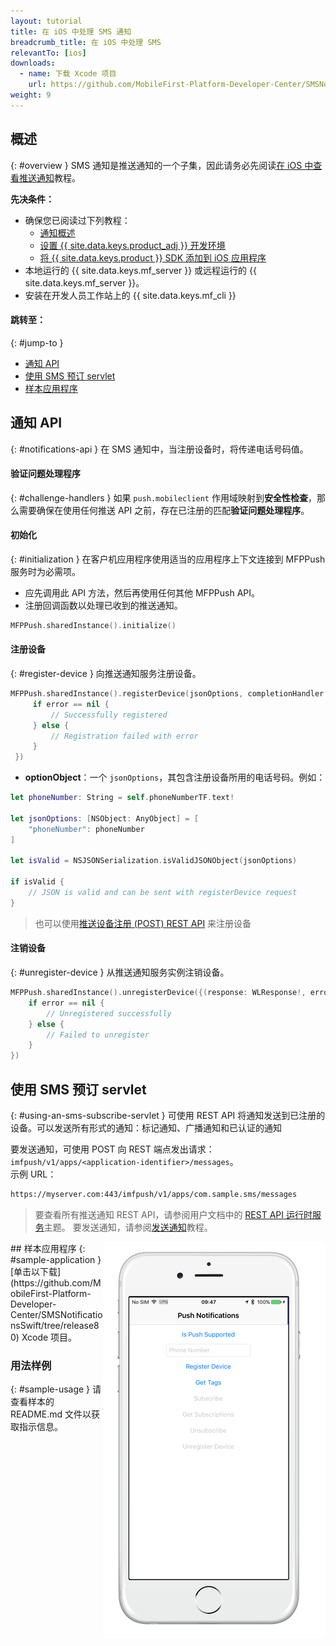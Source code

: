 ```yaml
---
layout: tutorial
title: 在 iOS 中处理 SMS 通知
breadcrumb_title: 在 iOS 中处理 SMS
relevantTo: [ios]
downloads:
  - name: 下载 Xcode 项目
    url: https://github.com/MobileFirst-Platform-Developer-Center/SMSNotificationsSwift/tree/release80
weight: 9
---
```

<!-- NLS_CHARSET=UTF-8 -->
## 概述
{: #overview }
SMS 通知是推送通知的一个子集，因此请务必先阅读[在 iOS 中查看推送通知](../../)教程。

**先决条件：**

* 确保您已阅读过下列教程：
  * [通知概述](../../)
  * [设置 {{ site.data.keys.product_adj }} 开发环境](../../../installation-configuration/#installing-a-development-environment)
  * [将 {{ site.data.keys.product }} SDK 添加到 iOS 应用程序](../../../application-development/sdk/ios)
* 本地运行的 {{ site.data.keys.mf_server }} 或远程运行的 {{ site.data.keys.mf_server }}。
* 安装在开发人员工作站上的 {{ site.data.keys.mf_cli }}

#### 跳转至：
{: #jump-to }
* [通知 API](#notifications-api)   
* [使用 SMS 预订 servlet](#using-an-sms-subscribe-servlet)     
* [样本应用程序](#sample-application)

## 通知 API
{: #notifications-api }
在 SMS 通知中，当注册设备时，将传递电话号码值。

#### 验证问题处理程序
{: #challenge-handlers }
如果 `push.mobileclient` 作用域映射到**安全性检查**，那么需要确保在使用任何推送 API 之前，存在已注册的匹配**验证问题处理程序**。

#### 初始化
{: #initialization }
在客户机应用程序使用适当的应用程序上下文连接到 MFPPush 服务时为必需项。

* 应先调用此 API 方法，然后再使用任何其他 MFPPush API。
* 注册回调函数以处理已收到的推送通知。

```swift
MFPPush.sharedInstance().initialize()
```

#### 注册设备
{: #register-device }
向推送通知服务注册设备。

```swift
MFPPush.sharedInstance().registerDevice(jsonOptions, completionHandler: {(response: WLResponse!, error: NSError!) -> Void in
     if error == nil {
         // Successfully registered
     } else {
         // Registration failed with error
     }
 })
```

* **optionObject**：一个 `jsonOptions`，其包含注册设备所用的电话号码。例如：

```swift
let phoneNumber: String = self.phoneNumberTF.text!

let jsonOptions: [NSObject: AnyObject] = [
    "phoneNumber": phoneNumber
]

let isValid = NSJSONSerialization.isValidJSONObject(jsonOptions)

if isValid {
    // JSON is valid and can be sent with registerDevice request
}

```

> 也可以使用[推送设备注册 (POST) REST API](http://www.ibm.com/support/knowledgecenter/en/SSHS8R_8.0.0/com.ibm.worklight.apiref.doc/rest_runtime/r_restapi_push_device_registration_post.html) 来注册设备
#### 注销设备
{: #unregister-device }
从推送通知服务实例注销设备。

```swift
MFPPush.sharedInstance().unregisterDevice({(response: WLResponse!, error: NSError!) -> Void in
    if error == nil {
        // Unregistered successfully
    } else {
        // Failed to unregister
    }
})
```

## 使用 SMS 预订 servlet
{: #using-an-sms-subscribe-servlet }
可使用 REST API 将通知发送到已注册的设备。可以发送所有形式的通知：标记通知、广播通知和已认证的通知

要发送通知，可使用 POST 向 REST 端点发出请求：`imfpush/v1/apps/<application-identifier>/messages`。  
示例 URL： 

```bash
https://myserver.com:443/imfpush/v1/apps/com.sample.sms/messages
```

> 要查看所有推送通知 REST API，请参阅用户文档中的 <a href="https://www.ibm.com/support/knowledgecenter/SSHS8R_8.0.0/com.ibm.worklight.apiref.doc/rest_runtime/c_restapi_runtime.html">REST API 运行时服务</a>主题。
要发送通知，请参阅[发送通知](../../sending-notifications)教程。

<img alt="样本应用程序图像" src="sample-app.png" style="float:right"/>
## 样本应用程序
{: #sample-application }
[单击以下载](https://github.com/MobileFirst-Platform-Developer-Center/SMSNotificationsSwift/tree/release80) Xcode 项目。

### 用法样例
{: #sample-usage }
请查看样本的 README.md 文件以获取指示信息。




